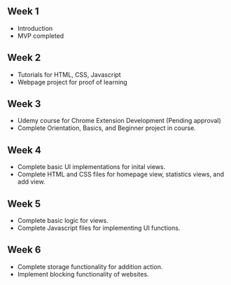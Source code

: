 ## Week 1

- Introduction
- MVP completed

## Week 2

- Tutorials for HTML, CSS, Javascript
- Webpage project for proof of learning

## Week 3

- Udemy course for Chrome Extension Development (Pending approval)
- Complete Orientation, Basics, and Beginner project in course.

## Week 4

- Complete basic UI implementations for inital views.
- Complete HTML and CSS files for homepage view, statistics views, and add view.

## Week 5

- Complete basic logic for views.
- Complete Javascript files for implementing UI functions.

## Week 6

- Complete storage functionality for addition action.
- Implement blocking functionality of websites.

